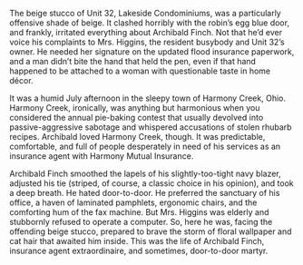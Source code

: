 The beige stucco of Unit 32, Lakeside Condominiums, was a particularly offensive shade of beige. It clashed horribly with the robin’s egg blue door, and frankly, irritated everything about Archibald Finch. Not that he’d ever voice his complaints to Mrs. Higgins, the resident busybody and Unit 32’s owner. He needed her signature on the updated flood insurance paperwork, and a man didn’t bite the hand that held the pen, even if that hand happened to be attached to a woman with questionable taste in home décor.

It was a humid July afternoon in the sleepy town of Harmony Creek, Ohio. Harmony Creek, ironically, was anything but harmonious when you considered the annual pie-baking contest that usually devolved into passive-aggressive sabotage and whispered accusations of stolen rhubarb recipes. Archibald loved Harmony Creek, though. It was predictable, comfortable, and full of people desperately in need of his services as an insurance agent with Harmony Mutual Insurance.

Archibald Finch smoothed the lapels of his slightly-too-tight navy blazer, adjusted his tie (striped, of course, a classic choice in his opinion), and took a deep breath. He hated door-to-door. He preferred the sanctuary of his office, a haven of laminated pamphlets, ergonomic chairs, and the comforting hum of the fax machine. But Mrs. Higgins was elderly and stubbornly refused to operate a computer. So, here he was, facing the offending beige stucco, prepared to brave the storm of floral wallpaper and cat hair that awaited him inside. This was the life of Archibald Finch, insurance agent extraordinaire, and sometimes, door-to-door martyr.
